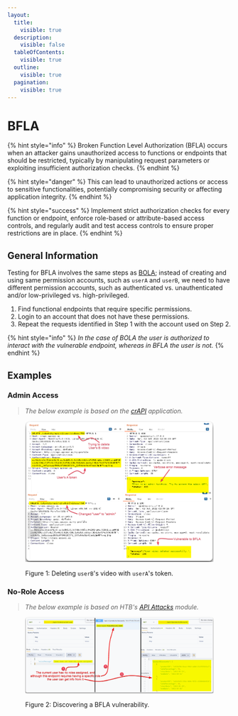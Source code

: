 ```yaml
---
layout:
  title:
    visible: true
  description:
    visible: false
  tableOfContents:
    visible: true
  outline:
    visible: true
  pagination:
    visible: true
---
```


# BFLA

{% hint style="info" %}
Broken Function Level Authorization (BFLA) occurs when an attacker gains unauthorized access to functions or endpoints that should be restricted, typically by manipulating request parameters or exploiting insufficient authorization checks.
{% endhint %}

{% hint style="danger" %}
This can lead to unauthorized actions or access to sensitive functionalities, potentially compromising security or affecting application integrity.
{% endhint %}

{% hint style="success" %}
Implement strict authorization checks for every function or endpoint, enforce role-based or attribute-based access controls, and regularly audit and test access controls to ensure proper restrictions are in place.
{% endhint %}

## General Information

Testing for BFLA involves the same steps as [BOLA](bola.md); instead of creating and using same permission accounts, such as `userA` and `userB`, we need to have different permission accounts, such as authenticated vs. unauthenticated and/or low-privileged vs. high-privileged.

1. Find functional endpoints that require specific permissions.
2. Login to an account that does not have these permissions.
3. Repeat the requests identified in Step 1 with the account used on Step 2.&#x20;

{% hint style="info" %}
_In the case of BOLA the user is authorized to interact with the vulnerable endpoint, whereas in BFLA the user is not._
{% endhint %}

## Examples

### Admin Access

> _The below example is based on the_ [_crAPI_](https://github.com/OWASP/crAPI) _application._

<figure><img src="../../../../../.gitbook/assets/bfla_1.png" alt=""><figcaption><p>Figure 1: Deleting <code>userB</code>'s video with <code>userA</code>'s token.</p></figcaption></figure>

### No-Role Access

> _The below example is based on HTB's_ [_API Attacks_](https://academy.hackthebox.com/course/preview/api-attacks) _module._

<figure><img src="../../../../../.gitbook/assets/api_bfla_example_2.png" alt=""><figcaption><p>Figure 2: Discovering a BFLA vulnerability.</p></figcaption></figure>
